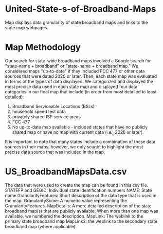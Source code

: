 # United-State-s-of-Broadband-Maps
Map displays data granularity of state broadband maps and links to the state map webpages. 

# Map Methodology
Our search for state-wide broadband maps involved a Google search for "state-name + broadband" or "state-name + broadband map." We considered maps "up-to-date" if they included FCC 477 or other data sources that were dated 2020 or later. Then, each state map was evaluated in terms of the types of data displayed. We categorized and displayed the most precise data used in each state map and displayed four data categories in our final map that include (in order from most detailed to least detailed): 
1. Broadband Serviceable Locations (BSLs) 
2. household speed test data 
3. privately shared ISP service areas 
4. FCC 477
5. No up-to-date map available - included states that have no publicly shared map or have no map with current data (i.e., 2020 or later). 

It is important to note that many states include a combination of these data sources in their maps, however, we only sought to highlight the most precise data source that was included in the map. 

# US_BroadbandMapsData.csv
The data that were used to create the map can be found in this csv file. 
STATEFP and GEOID: Individual state identification numbers
NAME: State name
GranularityFeatures: Short description of the data type that is used in the map.
GranularityScore: A numeric value representing the GranularityFeatures.
MapDetails: A more detailed description of the state broadband map(s) that are publicly available. When more than one map was available, we numbered the description. 
MapLink: The weblink to the primary state broadband map
MapLink2: the weblink to the secondary state broadband map (where applicable).